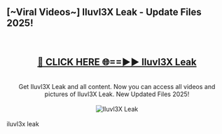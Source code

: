 <h2>[~Viral Videos~] Iluvl3X Leak - Update Files 2025!</h2>
<br>
<div align="center">
<h2><a href="https://betterlinks.top/A2PfLJ" rel="nofollow">🔴 CLICK HERE 🌐==►► Iluvl3X Leak</a></h2>
<br>
Get Iluvl3X Leak and all content. Now you can access all videos and pictures of Iluvl3X Leak. New Updated Files 2025!
<br>
<br>
<a href="https://betterlinks.top/A2PfLJ" rel="nofollow" data-target="animated-image.originalLink"><img src="https://i.ibb.co.com/WyWwxjT/player-gif2.gif" alt="Iluvl3X Leak" style="max-width: 100%; display: inline-block;" data-target="animated-image.originalImage"></a>
</div>
<br>
iluvl3x leak